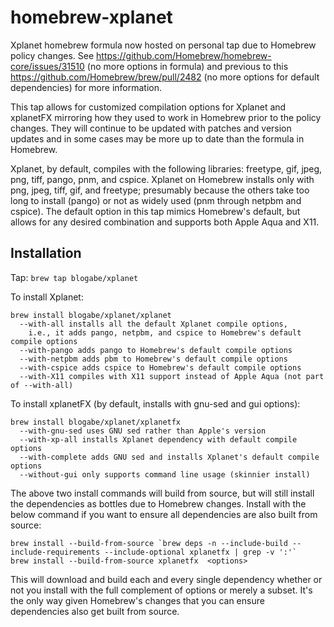 # homebrew-xplanet
Xplanet homebrew formula now hosted on personal tap due to Homebrew policy changes.  See https://github.com/Homebrew/homebrew-core/issues/31510 (no more options in formula) and previous to this https://github.com/Homebrew/brew/pull/2482 (no more options for default dependencies) for more information.

This tap allows for customized compilation options for Xplanet and xplanetFX mirroring how they used to work in Homebrew prior to the policy changes.  They will continue to be updated with patches and version updates and in some cases may be more up to date than the formula in Homebrew.

Xplanet, by default, compiles with the following libraries: freetype, gif, jpeg, png, tiff, pango, pnm, and cspice.  Xplanet on Homebrew installs only with png, jpeg, tiff, gif, and freetype; presumably because the others take too long to install (pango) or not as widely used (pnm through netpbm and cspice).  The default option in this tap mimics Homebrew's default, but allows for any desired combination and supports both Apple Aqua and X11.

Installation
------------
Tap: ```brew tap blogabe/xplanet```

To install Xplanet:

```
brew install blogabe/xplanet/xplanet
  --with-all installs all the default Xplanet compile options,
    i.e., it adds pango, netpbm, and cspice to Homebrew's default compile options
  --with-pango adds pango to Homebrew's default compile options
  --with-netpbm adds pbm to Homebrew's default compile options
  --with-cspice adds cspice to Homebrew's default compile options
  --with-X11 compiles with X11 support instead of Apple Aqua (not part of --with-all)
```

To install xplanetFX (by default, installs with gnu-sed and gui options):

```
brew install blogabe/xplanet/xplanetfx
  --with-gnu-sed uses GNU sed rather than Apple's version
  --with-xp-all installs Xplanet dependency with default compile options
  --with-complete adds GNU sed and installs Xplanet's default compile options
  --without-gui only supports command line usage (skinnier install)
```

The above two install commands will build from source, but will still install the dependencies as bottles due to Homebrew changes.  Install with the below command if you want to ensure all dependencies are also built from source:

```
brew install --build-from-source `brew deps -n --include-build --include-requirements --include-optional xplanetfx | grep -v ':'`
brew install --build-from-source xplanetfx  <options>
```

This will download and build each and every single dependency whether or not you install with the full complement of options or merely a subset.  It's the only way given Homebrew's changes that you can ensure dependencies also get built from source.
